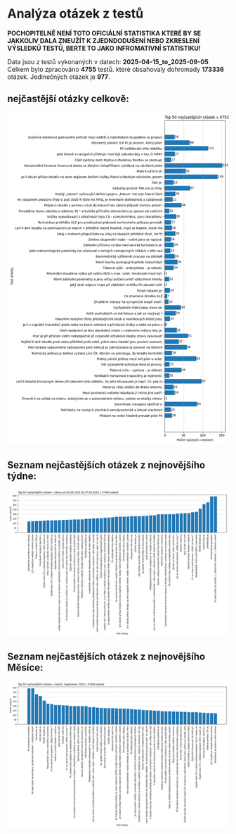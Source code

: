 # Analýza otázek z testů

__POCHOPITELNĚ NENÍ TOTO OFICIÁLNÍ STATISTIKA KTERÉ BY SE JAKKOLIV DALA ZNEUŽÍT K ZJEDNDODUŠENÍ NEBO ZKRESLENÍ VÝSLEDKŮ TESTŮ, BERTE TO JAKO INFROMATIVNÍ STATISTIKU!__


Data jsou z testů vykonaných v datech: **2025-04-15_to_2025-09-05**
Celkem bylo zpracováno **4755** testů.
které obsahovaly dohromady **173336** otázek.
Jedinečných otázek je **977**.

## nejčastější otázky celkově:
![Top 50 nejčastějších otázek celkově](top_50_overall_questions.png)


## Seznam nejčastějších otázek z nejnovějšího týdne:
![Top 50 otázek z nejnovějšího týdne](histogram_weeks/top50_questions_2025-35.png)


## Seznam nejčastějších otázek z nejnovějšího Měsíce:

![Top 50 otázek z nejnovějšího týdne](histogram_month/top50_questions_2025-09.png)

